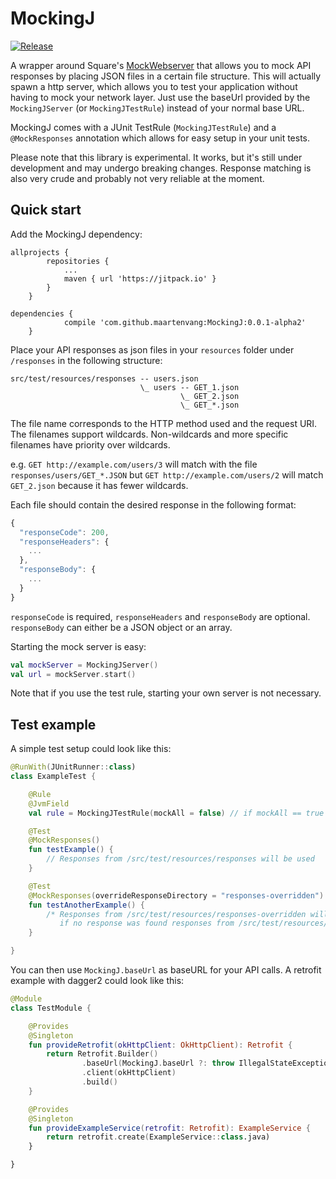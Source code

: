# MockingJ
[![Release](https://jitpack.io/v/maartenvang/MockingJ.svg)](https://jitpack.io/#maartenvang/MockingJ)

A wrapper around Square's [MockWebserver](https://github.com/square/okhttp/tree/master/mockwebserver) that allows you to mock API responses by placing JSON files in a certain file structure. This will actually spawn a http server, which allows you to test your application without having to mock your network layer. Just use the baseUrl provided by the `MockingJServer` (or `MockingJTestRule`) instead of your normal base URL.

MockingJ comes with a JUnit TestRule (`MockingJTestRule`) and a `@MockResponses` annotation which allows for easy setup in your unit tests.

Please note that this library is experimental. It works, but it's still under development and may undergo breaking changes. Response matching is also very crude and probably not very
 reliable at the moment.

## Quick start
Add the MockingJ dependency:

```
allprojects {
        repositories {
            ...
            maven { url 'https://jitpack.io' }
        }
    }
```

```
dependencies {
            compile 'com.github.maartenvang:MockingJ:0.0.1-alpha2'
    }
```

Place your API responses as json files in your `resources` folder under `/responses` in the following structure:
```
src/test/resources/responses -- users.json
                             \_ users -- GET_1.json
                                      \_ GET_2.json
                                      \_ GET_*.json
```

The file name corresponds to the HTTP method used and the request URI. The
filenames support wildcards. Non-wildcards and more specific filenames have
priority over wildcards.

e.g. `GET http://example.com/users/3` will match with the file
`responses/users/GET_*.JSON` but `GET http://example.com/users/2` will match
`GET_2.json` because it has fewer wildcards.

Each file should contain the desired response in the following format:
```javascript
{
  "responseCode": 200,
  "responseHeaders": {
    ...
  },
  "responseBody": {
    ...
  }
}
```

`responseCode` is required, `responseHeaders` and `responseBody` are optional. `responseBody` can either be a JSON object or an array.

Starting the mock server is easy:
```kotlin
val mockServer = MockingJServer()
val url = mockServer.start()
```

Note that if you use the test rule, starting your own server is not necessary.

## Test example
A simple test setup could look like this:

```kotlin
@RunWith(JUnitRunner::class)
class ExampleTest {

    @Rule
    @JvmField
    val rule = MockingJTestRule(mockAll = false) // if mockAll == true (default), responses will be mocked for all tests without requiring a @MockResponses annotation

    @Test
    @MockResponses()
    fun testExample() {
        // Responses from /src/test/resources/responses will be used
    }

    @Test
    @MockResponses(overrideResponseDirectory = "responses-overridden")
    fun testAnotherExample() {
        /* Responses from /src/test/resources/responses-overridden will be used,
           if no response was found responses from /src/test/resources/responses will be used as fallback */
    }

}
```

You can then use `MockingJ.baseUrl` as baseURL for your API calls. A
retrofit example with dagger2 could look like this:

```kotlin
@Module
class TestModule {

    @Provides
    @Singleton
    fun provideRetrofit(okHttpClient: OkHttpClient): Retrofit {
        return Retrofit.Builder()
                .baseUrl(MockingJ.baseUrl ?: throw IllegalStateException("No valid baseURL available in testing environment"))
                .client(okHttpClient)
                .build()
    }

    @Provides
    @Singleton
    fun provideExampleService(retrofit: Retrofit): ExampleService {
        return retrofit.create(ExampleService::class.java)
    }

}
```
